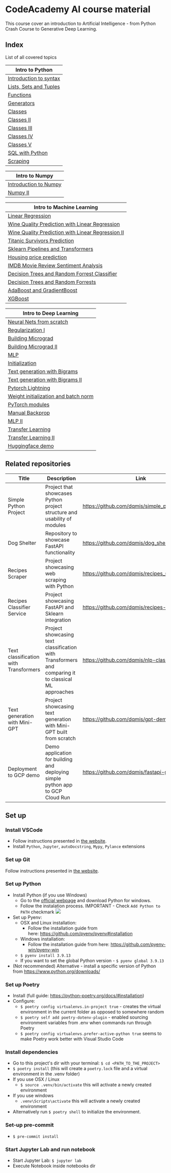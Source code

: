 # CodeAcademy AI course material
This course cover an introduction to Artificial Intelligence - from Python Crash Course to Generative Deep Learning.
## Index
List of all covered topics

|Intro to Python|
|-------------------|
|[Introduction to syntax](https://github.com/dqmis/ai-course/blob/master/topics/1_intro_to_python/2022-09-28.ipynb)|
|[Lists, Sets and Tuples](https://github.com/dqmis/ai-course/blob/master/topics/1_intro_to_python/2022-09-29.ipynb)|
|[Functions](https://github.com/dqmis/ai-course/blob/master/topics/1_intro_to_python/2022-10-03.ipynb)             |
|[Generators](https://github.com/dqmis/ai-course/blob/master/topics/1_intro_to_python/2022-10-05.ipynb)            |
|[Classes](https://github.com/dqmis/ai-course/blob/master/topics/1_intro_to_python/2022-10-06.ipynb)               |
|[Classes II](https://github.com/dqmis/ai-course/blob/master/topics/1_intro_to_python/2022-10-10.ipynb)            |
|[Classes III](https://github.com/dqmis/ai-course/blob/master/topics/1_intro_to_python/2022-10-11.ipynb)           |
|[Classes IV](https://github.com/dqmis/ai-course/blob/master/topics/1_intro_to_python/2022-10-19.ipynb)            |
|[Classes V](https://github.com/dqmis/ai-course/blob/master/topics/1_intro_to_python/2022-10-20.ipynb)             |
|[SQL with Python](https://github.com/dqmis/ai-course/blob/master/topics/1_intro_to_python/2022-10-26.ipynb)       |
|[Scraping](https://github.com/dqmis/ai-course/blob/master/topics/1_intro_to_python/2022-10-27.ipynb)              |

|Intro to Numpy                                                                                                   |
|-------------------------------------------------------------------------------------------------------|
|[Introduction to Numpy](https://github.com/dqmis/ai-course/blob/master/topics/2_numpy/2022-11-07.ipynb)|
|[Numpy II](https://github.com/dqmis/ai-course/blob/master/topics/2_numpy/2022-11-09.ipynb)             |

|Intro to Machine Learning                                                                                                                                            |
|------------------------------------------------------------------------------------------------------------------------------------------------|
|[Linear Regression](https://github.com/dqmis/ai-course/blob/master/topics/3_machine_learning/2022-11-16.ipynb)                                  |
|[Wine Quality Prediction with Linear Regression](https://github.com/dqmis/ai-course/blob/master/topics/3_machine_learning/2022-11-21.ipynb)     |
|[Wine Quality Prediction with Linear Regression II](https://github.com/dqmis/ai-course/blob/master/topics/3_machine_learning/2022-11-23_2.ipynb)|
|[Titanic Survivors Prediction](https://github.com/dqmis/ai-course/blob/master/topics/3_machine_learning/2022-11-28.ipynb)                       |
|[Sklearn Pipelines and Transformers](https://github.com/dqmis/ai-course/blob/master/topics/3_machine_learning/2022-11-30.ipynb)                 |
|[Housing price prediction](https://github.com/dqmis/ai-course/blob/master/topics/3_machine_learning/2022-12-05.ipynb)                           |
|[IMDB Movie Review Sentiment Analysis](https://github.com/dqmis/ai-course/blob/master/topics/3_machine_learning/2022-12-07.ipynb)               |
|[Decision Trees and Random Forrest Classifier](https://github.com/dqmis/ai-course/blob/master/topics/3_machine_learning/2022-12-12.ipynb)       |
|[Decision Trees and Random Forrests](https://github.com/dqmis/ai-course/blob/master/topics/3_machine_learning/2022-12-14.ipynb)                 |
|[AdaBoost and GradientBoost](https://github.com/dqmis/ai-course/blob/master/topics/3_machine_learning/2022-12-19.ipynb)                         |
|[XGBoost](https://github.com/dqmis/ai-course/blob/master/topics/3_machine_learning/2022-12-21.ipynb)                                            |

|Intro to Deep Learning                                                                                                                        |
|------------------------------------------------------------------------------------------------------------------------------|
|[Neural Nets from scratch](https://github.com/dqmis/ai-course/blob/master/topics/4_deep_learning/2023-01-11.ipynb)            |
|[Regularization I](https://github.com/dqmis/ai-course/blob/master/topics/4_deep_learning/2023-01-16.ipynb)                    |
|[Building Micrograd](https://github.com/dqmis/ai-course/blob/master/topics/4_deep_learning/2023-01-23.ipynb)                  |
|[Building Micrograd II](https://github.com/dqmis/ai-course/blob/master/topics/4_deep_learning/2023-01-25.ipynb)               |
|[MLP](https://github.com/dqmis/ai-course/blob/master/topics/4_deep_learning/2023-01-30.ipynb)                                 |
|[Initialization](https://github.com/dqmis/ai-course/blob/master/topics/4_deep_learning/2023-02-01.ipynb)                      |
|[Text generation with Bigrams](https://github.com/dqmis/ai-course/blob/master/topics/4_deep_learning/2023-02-06.ipynb)        |
|[Text generation with Bigrams II](https://github.com/dqmis/ai-course/blob/master/topics/4_deep_learning/2023-02-08.ipynb)     |
|[Pytorch Lightning](https://github.com/dqmis/ai-course/blob/master/topics/4_deep_learning/2023-02-20.ipynb)                   |
|[Weight initialization and batch norm](https://github.com/dqmis/ai-course/blob/master/topics/4_deep_learning/2023-02-27.ipynb)|
|[PyTorch modules](https://github.com/dqmis/ai-course/blob/master/topics/4_deep_learning/2023-03-03.ipynb)                     |
|[Manual Backprop](https://github.com/dqmis/ai-course/blob/master/topics/4_deep_learning/2023-03-06.ipynb)                     |
|[MLP II](https://github.com/dqmis/ai-course/blob/master/topics/4_deep_learning/2023-03-13.ipynb)                              |
|[Transfer Learning](https://github.com/dqmis/ai-course/blob/master/topics/4_deep_learning/2023-03-15.ipynb)                   |
|[Transfer Learning II](https://github.com/dqmis/ai-course/blob/master/topics/4_deep_learning/2023-03-16.ipynb)                |
|[Huggingface demo](https://github.com/dqmis/ai-course/blob/master/topics/4_deep_learning/2023-04-12.ipynb)                    |


## Related repositories
| **Title**             | **Description**                                                          | **Link**                                       |
|-----------------------|--------------------------------------------------------------------------|------------------------------------------------|
| Simple Python Project | Project that showcases Python project structure and usability of modules | https://github.com/dqmis/simple_python_project |
| Dog Shelter           | Repository to showcase FastAPI functionality                             | https://github.com/dqmis/dog_shelter           |
| Recipes Scraper       | Project showcasing web scraping with Python                              | https://github.com/dqmis/recipes_scraper       |
| Recipes Classifier Service | Project showcasing FastAPI and Sklearn integration | https://github.com/dqmis/recipes-classifier |
| Text classification with Transformers | Project showcasing text classification with Transformers and comparing it to classical ML approaches | https://github.com/dqmis/nlp-classification|
| Text generation with Mini-GPT | Project showcasing text generation with Mini-GPT built from scratch | https://github.com/dqmis/gpt-demo |
| Deployment to GCP demo| Demo application for building and deploying simple python app to GCP Cloud Run | https://github.com/dqmis/fastapi-gcp-demo|

## Set up

### Install VSCode
* Follow instructions presented in [the website](https://code.visualstudio.com/download).
* Install `Python`, `Jupyter`, `autoDocstring`, `Mypy`, `Pylance` extensions

### Set up Git
Follow instructions presented in [the website](https://git-scm.com/book/en/v2/Getting-Started-Installing-Git).

### Set up Python
* Install Python (if you use Windows)
    * Go to the [official webpage](https://www.python.org/downloads/) and download Python for windows.
    * Follow the instalation process. IMPORTANT - Check `Add Python to PATH` checkmark ![](https://docs.blender.org/manual/en/dev/_images/about_contribute_install_windows_installer.png)
* Set up Pyenv:
   * OSX and Linux installation:
      * Follow the installation guide from here: https://github.com/pyenv/pyenv#installation
   * Windows installation:
      * Follow the installation guide from here: https://github.com/pyenv-win/pyenv-win
   * `$ pyenv install 3.9.13`
   * If you want to set the global Python version - `$ pyenv global 3.9.13`
* (Not recommended) Alternative - install a specific version of Python from https://www.python.org/downloads/

### Set up Poetry
* Install (full guide: https://python-poetry.org/docs/#installation)
* Configure:
    * `$ poetry config virtualenvs.in-project true` - creates the virtual environment in the current folder as opposed to somewhere random
    * `$ poetry self add poetry-dotenv-plugin` - enabled sourcing environment variables from .env when commands run through Poetry
    * `$ poetry config virtualenvs.prefer-active-python true` seems to make Poetry work better with Visual Studio Code

### Install dependencies
* Go to this project's dir with your terminal: `$ cd <PATH_TO_THE_PROJECT>`
* `$ poetry install` (this will create a `poetry.lock` file and a virtual environment in the .venv folder)
* If you use OSX / Linux
   * `$ source .venv/bin/activate` this will activate a newly created environment
* If you use windows
   * `.venv\Scripts\activate` this will activate a newly created environment
* Alternatively run `$ poetry shell` to initialize the environment.

### Set-up pre-commit
* `$ pre-commit install`

### Start Jupyter Lab and run notebook
* Start Jupyter Lab: `$ jupyter lab`
* Execute Notebook inside notebooks dir

